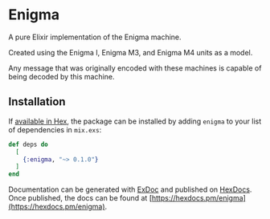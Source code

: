 # Enigma

A pure Elixir implementation of the Enigma machine.

Created using the Enigma I, Enigma M3, and Enigma M4 units as a model.

Any message that was originally encoded with these machines is capable of being decoded by this machine.

## Installation

If [available in Hex](https://hex.pm/docs/publish), the package can be installed
by adding `enigma` to your list of dependencies in `mix.exs`:

```elixir
def deps do
  [
    {:enigma, "~> 0.1.0"}
  ]
end
```

Documentation can be generated with [ExDoc](https://github.com/elixir-lang/ex_doc)
and published on [HexDocs](https://hexdocs.pm). Once published, the docs can
be found at [https://hexdocs.pm/enigma](https://hexdocs.pm/enigma).
